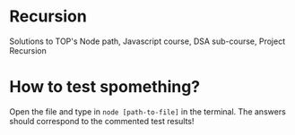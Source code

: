 # Recursion
Solutions to TOP's Node path, Javascript course, DSA sub-course, Project Recursion

# How to test spomething?
Open the file and type in `node [path-to-file]` in the terminal. The answers should correspond to the commented test results!